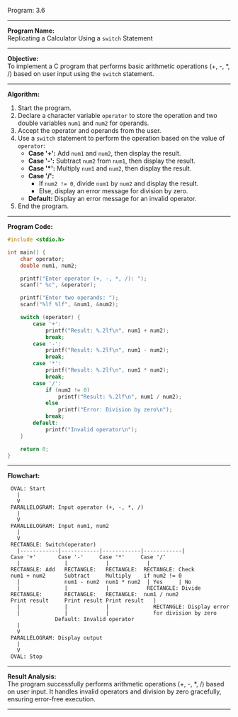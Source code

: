 Program: 3.6

---

**Program Name:**  
Replicating a Calculator Using a `switch` Statement

---

**Objective:**  
To implement a C program that performs basic arithmetic operations (+, -, *, /) based on user input using the `switch` statement.

---

**Algorithm:**  
1. Start the program.  
2. Declare a character variable `operator` to store the operation and two double variables `num1` and `num2` for operands.  
3. Accept the operator and operands from the user.  
4. Use a `switch` statement to perform the operation based on the value of `operator`:  
   - **Case '+':** Add `num1` and `num2`, then display the result.  
   - **Case '-':** Subtract `num2` from `num1`, then display the result.  
   - **Case '*':** Multiply `num1` and `num2`, then display the result.  
   - **Case '/':**  
     - If `num2 != 0`, divide `num1` by `num2` and display the result.  
     - Else, display an error message for division by zero.  
   - **Default:** Display an error message for an invalid operator.  
5. End the program.

---

**Program Code:**

```c
#include <stdio.h>

int main() {
    char operator;
    double num1, num2;

    printf("Enter operator (+, -, *, /): ");
    scanf(" %c", &operator);

    printf("Enter two operands: ");
    scanf("%lf %lf", &num1, &num2);

    switch (operator) {
        case '+':
            printf("Result: %.2lf\n", num1 + num2);
            break;
        case '-':
            printf("Result: %.2lf\n", num1 - num2);
            break;
        case '*':
            printf("Result: %.2lf\n", num1 * num2);
            break;
        case '/':
            if (num2 != 0)
                printf("Result: %.2lf\n", num1 / num2);
            else
                printf("Error: Division by zero\n");
            break;
        default:
            printf("Invalid operator\n");
    }

    return 0;
}
```

---

**Flowchart:**

```plaintext
 OVAL: Start
   |
   V
 PARALLELOGRAM: Input operator (+, -, *, /)
   |
   V
 PARALLELOGRAM: Input num1, num2
   |
   V
 RECTANGLE: Switch(operator)
   |------------|------------|------------|------------|
 Case '+'       Case '-'     Case '*'     Case '/'
   |              |            |            |
 RECTANGLE: Add   RECTANGLE:   RECTANGLE:  RECTANGLE: Check
 num1 + num2      Subtract     Multiply    if num2 != 0
   |              num1 - num2  num1 * num2  | Yes     | No
   |              |            |            RECTANGLE: Divide
 RECTANGLE:       RECTANGLE:   RECTANGLE:  num1 / num2
 Print result     Print result Print result   |
   |              |            |              RECTANGLE: Display error
   |              |            |              for division by zero
               Default: Invalid operator
   |
   V
 PARALLELOGRAM: Display output
   |
   V
 OVAL: Stop
```

---

**Result Analysis:**  
The program successfully performs arithmetic operations (+, -, *, /) based on user input. It handles invalid operators and division by zero gracefully, ensuring error-free execution.

---